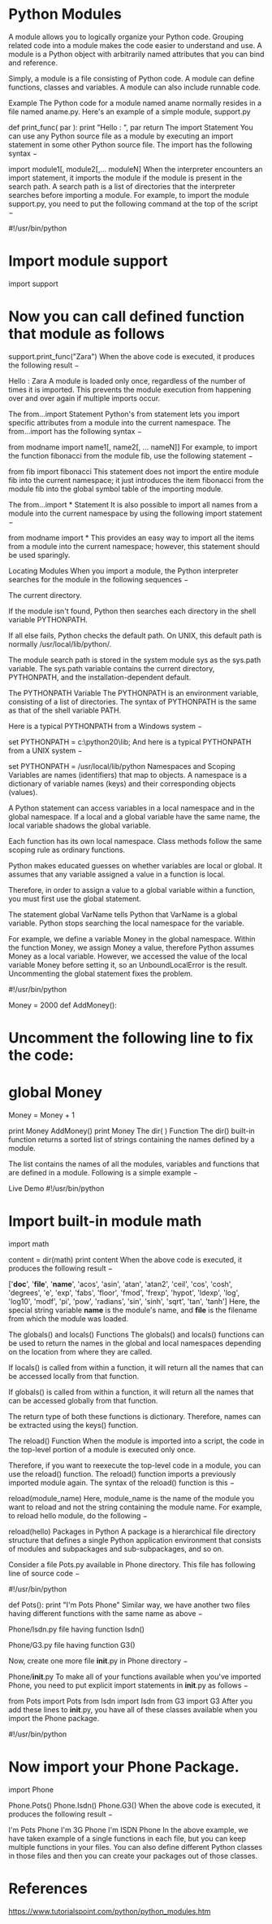 # Python Modules

A module allows you to logically organize your Python code. Grouping related code into a module makes the code easier to understand and use. A module is a Python object with arbitrarily named attributes that you can bind and reference.

Simply, a module is a file consisting of Python code. A module can define functions, classes and variables. A module can also include runnable code.

Example
The Python code for a module named aname normally resides in a file named aname.py. Here's an example of a simple module, support.py

def print_func( par ):
   print "Hello : ", par
   return
The import Statement
You can use any Python source file as a module by executing an import statement in some other Python source file. The import has the following syntax −

import module1[, module2[,... moduleN]
When the interpreter encounters an import statement, it imports the module if the module is present in the search path. A search path is a list of directories that the interpreter searches before importing a module. For example, to import the module support.py, you need to put the following command at the top of the script −

#!/usr/bin/python

# Import module support
import support

# Now you can call defined function that module as follows
support.print_func("Zara")
When the above code is executed, it produces the following result −

Hello : Zara
A module is loaded only once, regardless of the number of times it is imported. This prevents the module execution from happening over and over again if multiple imports occur.

The from...import Statement
Python's from statement lets you import specific attributes from a module into the current namespace. The from...import has the following syntax −

from modname import name1[, name2[, ... nameN]]
For example, to import the function fibonacci from the module fib, use the following statement −

from fib import fibonacci
This statement does not import the entire module fib into the current namespace; it just introduces the item fibonacci from the module fib into the global symbol table of the importing module.

The from...import * Statement
It is also possible to import all names from a module into the current namespace by using the following import statement −

from modname import *
This provides an easy way to import all the items from a module into the current namespace; however, this statement should be used sparingly.

Locating Modules
When you import a module, the Python interpreter searches for the module in the following sequences −

The current directory.

If the module isn't found, Python then searches each directory in the shell variable PYTHONPATH.

If all else fails, Python checks the default path. On UNIX, this default path is normally /usr/local/lib/python/.

The module search path is stored in the system module sys as the sys.path variable. The sys.path variable contains the current directory, PYTHONPATH, and the installation-dependent default.

The PYTHONPATH Variable
The PYTHONPATH is an environment variable, consisting of a list of directories. The syntax of PYTHONPATH is the same as that of the shell variable PATH.

Here is a typical PYTHONPATH from a Windows system −

set PYTHONPATH = c:\python20\lib;
And here is a typical PYTHONPATH from a UNIX system −

set PYTHONPATH = /usr/local/lib/python
Namespaces and Scoping
Variables are names (identifiers) that map to objects. A namespace is a dictionary of variable names (keys) and their corresponding objects (values).

A Python statement can access variables in a local namespace and in the global namespace. If a local and a global variable have the same name, the local variable shadows the global variable.

Each function has its own local namespace. Class methods follow the same scoping rule as ordinary functions.

Python makes educated guesses on whether variables are local or global. It assumes that any variable assigned a value in a function is local.

Therefore, in order to assign a value to a global variable within a function, you must first use the global statement.

The statement global VarName tells Python that VarName is a global variable. Python stops searching the local namespace for the variable.

For example, we define a variable Money in the global namespace. Within the function Money, we assign Money a value, therefore Python assumes Money as a local variable. However, we accessed the value of the local variable Money before setting it, so an UnboundLocalError is the result. Uncommenting the global statement fixes the problem.

#!/usr/bin/python

Money = 2000
def AddMoney():
   # Uncomment the following line to fix the code:
   # global Money
   Money = Money + 1

print Money
AddMoney()
print Money
The dir( ) Function
The dir() built-in function returns a sorted list of strings containing the names defined by a module.

The list contains the names of all the modules, variables and functions that are defined in a module. Following is a simple example −

Live Demo
#!/usr/bin/python

# Import built-in module math
import math

content = dir(math)
print content
When the above code is executed, it produces the following result −

['__doc__', '__file__', '__name__', 'acos', 'asin', 'atan',
'atan2', 'ceil', 'cos', 'cosh', 'degrees', 'e', 'exp',
'fabs', 'floor', 'fmod', 'frexp', 'hypot', 'ldexp', 'log',
'log10', 'modf', 'pi', 'pow', 'radians', 'sin', 'sinh',
'sqrt', 'tan', 'tanh']
Here, the special string variable __name__ is the module's name, and __file__ is the filename from which the module was loaded.

The globals() and locals() Functions
The globals() and locals() functions can be used to return the names in the global and local namespaces depending on the location from where they are called.

If locals() is called from within a function, it will return all the names that can be accessed locally from that function.

If globals() is called from within a function, it will return all the names that can be accessed globally from that function.

The return type of both these functions is dictionary. Therefore, names can be extracted using the keys() function.

The reload() Function
When the module is imported into a script, the code in the top-level portion of a module is executed only once.

Therefore, if you want to reexecute the top-level code in a module, you can use the reload() function. The reload() function imports a previously imported module again. The syntax of the reload() function is this −

reload(module_name)
Here, module_name is the name of the module you want to reload and not the string containing the module name. For example, to reload hello module, do the following −

reload(hello)
Packages in Python
A package is a hierarchical file directory structure that defines a single Python application environment that consists of modules and subpackages and sub-subpackages, and so on.

Consider a file Pots.py available in Phone directory. This file has following line of source code −

#!/usr/bin/python

def Pots():
   print "I'm Pots Phone"
Similar way, we have another two files having different functions with the same name as above −

Phone/Isdn.py file having function Isdn()

Phone/G3.py file having function G3()

Now, create one more file __init__.py in Phone directory −

Phone/__init__.py
To make all of your functions available when you've imported Phone, you need to put explicit import statements in __init__.py as follows −

from Pots import Pots
from Isdn import Isdn
from G3 import G3
After you add these lines to __init__.py, you have all of these classes available when you import the Phone package.

#!/usr/bin/python

# Now import your Phone Package.
import Phone

Phone.Pots()
Phone.Isdn()
Phone.G3()
When the above code is executed, it produces the following result −

I'm Pots Phone
I'm 3G Phone
I'm ISDN Phone
In the above example, we have taken example of a single functions in each file, but you can keep multiple functions in your files. You can also define different Python classes in those files and then you can create your packages out of those classes.

# References
https://www.tutorialspoint.com/python/python_modules.htm
